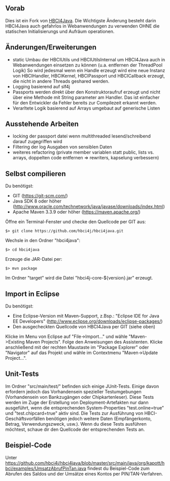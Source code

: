 ## Vorab

Dies ist ein Fork von [HBCI4Java](https://github.com/hbci4j/hbci4java). Die Wichtigste Änderung besteht darin HBCI4Java auch gefahrlos in Webanwendungen zu verwenden OHNE die statischen Initialisierungs und Aufräum operationen.


## Änderungen/Erweiterungen 



- static Umbau der HBCIUtils und HBCIUtilsInternal um HBCI4Java auch in Webanwendungen einsetzen zu können (u.a. entfernen der ThreadPool Logik)
  So wird jedesmal wenn ein Handle erzeugt wird eine neue Instanz von HBCIHandler, HBCIKernel, HBCIPassport und HBCICallback erzeugt, die nicht in andere Threads geshared werden.
- Logging basierend auf slf4j
- Passports werden direkt über den Konstruktoraufruf erzeugt und nicht über eine Methode mit String parameter am Handler. Das ist einfacher für den Entwickler da Fehler bereits zur Compilezeit erkannt werden.
- Verarltete Logik basierend auf Arrays umgebaut auf generische Listen


## Ausstehende Arbeiten 
- locking der passport datei wenn multithreaded lesend/schreibend darauf zugegriffen wird
- Filtering der log Ausgaben von sensiblen Daten
- weiteres refactoring (private member variablen statt public, lists vs. arrays, doppelten code entfernen => rewriters, kapselung verbessern)


## Selbst compilieren

Du benötigst:

- GIT (https://git-scm.com/)
- Java SDK 8 oder höher (http://www.oracle.com/technetwork/java/javase/downloads/index.html)
- Apache Maven 3.3.9 oder höher (https://maven.apache.org/)

Öffne ein Terminal-Fenster und checke den Quellcode per GIT aus:

    $> git clone https://github.com/hbci4j/hbci4java.git
    
Wechsle in den Ordner "hbci4java":

    $> cd hbci4java

Erzeuge die JAR-Datei per:

    $> mvn package
  
Im Ordner "target" wird die Datei "hbci4j-core-${version}.jar" erzeugt.

## Import in Eclipse

Du benötigst:

- Eine Eclipse-Version mit Maven-Support, z.Bsp.: "Eclipse IDE for Java EE Developers" (http://www.eclipse.org/downloads/eclipse-packages/) 
- Den ausgecheckten Quellcode von HBCI4Java per GIT (siehe oben)

Klicke im Menu von Eclipse auf "File->Import..." und wähle "Maven->Existing Maven Projects". Folge den Anweisungen des Assistenten. Klicke anschließend mit der rechten Maustaste im "Package Explorer" oder "Navigator" auf das Projekt und wähle im Contextmenu "Maven->Update Project...".


## Unit-Tests
Im Ordner "src/main/test/" befinden sich einige JUnit-Tests. Einige davon erfordern jedoch das Vorhandensein spezieller Testumgebungen (Vorhandensein von Bankzugängen oder Chipkartenleser). Diese Tests werden im Zuge der Erstellung von Deployment-Artefakten nur dann ausgeführt, wenn die entsprechenden System-Properties "test.online=true" und "test.chipcard=true" aktiv sind. Die Tests zur Ausführung von HBCI-Geschäftsvorfällen benötigen jedoch weitere Daten (Empfängerkonto, Betrag, Verwendungszweck, usw.). Wenn du diese Tests ausführen möchtest, schaue dir den Quellcode der entsprechenden Tests an.

## Beispiel-Code

Unter https://github.com/hbci4j/hbci4java/blob/master/src/main/java/org/kapott/hbci/examples/UmsatzAbrufPinTan.java findest du Beispiel-Code zum Abrufen des Saldos und der Umsätze eines Kontos per PIN/TAN-Verfahren.
 
